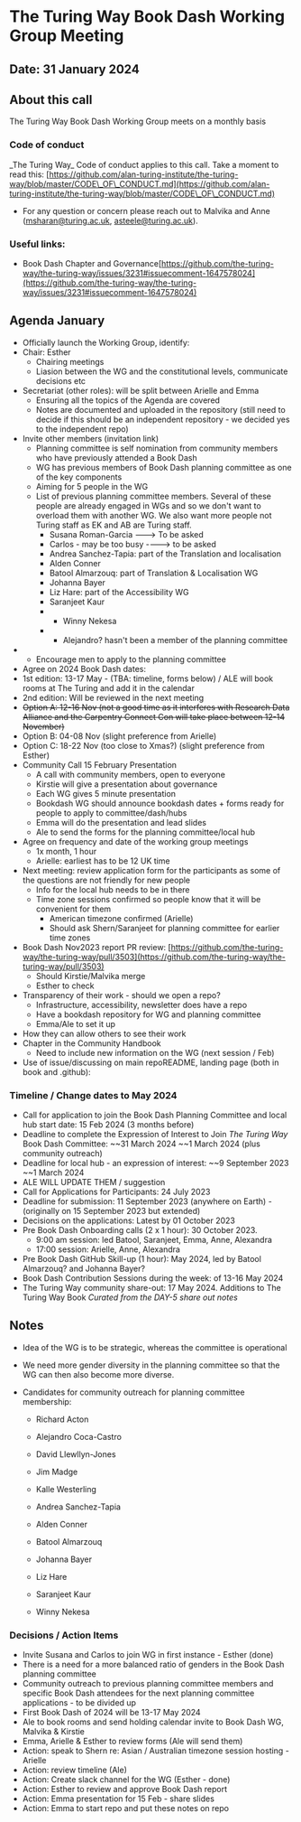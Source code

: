 # The Turing Way Book Dash Working Group Meeting
## Date: 31 January 2024


## About this call

The Turing Way Book Dash Working Group meets on a monthly basis 

### Code of conduct

\_The Turing Way\_ Code of conduct applies to this call. Take a moment to read this: [https://github.com/alan-turing-institute/the-turing-way/blob/master/CODE\_OF\_CONDUCT.md](https://github.com/alan-turing-institute/the-turing-way/blob/master/CODE\_OF\_CONDUCT.md)

* For any question or concern please reach out to Malvika and Anne (msharan@turing.ac.uk, asteele@turing.ac.uk).

### Useful links:

   * Book Dash Chapter and Governance[https://github.com/the-turing-way/the-turing-way/issues/3231#issuecomment-1647578024](https://github.com/the-turing-way/the-turing-way/issues/3231#issuecomment-1647578024)
   

## Agenda January

   * Officially launch the Working Group, identify:
   * Chair: Esther
       * Chairing meetings
       * Liasion between the WG and the constitutional levels, communicate decisions etc
   * Secretariat (other roles): will be split between Arielle and Emma
       * Ensuring all the topics of the Agenda are covered
       * Notes are documented and uploaded in the repository (still need to decide if this should be an independent repository - we decided yes to the independent repo)
   * Invite other members (invitation link)
       * Planning committee is self nomination from community members who have previously attended a Book Dash
       * WG has previous members of Book Dash planning committee as one of the key components
       * Aiming for 5 people in the WG
       * List of previous planning committee members. Several of these people are already engaged in WGs and so we don't want to overload them with another WG. We also want more people not Turing staff as EK and AB are Turing staff.
           * Susana Roman-Garcia ---> To be asked
           * Carlos - may be too busy  ----> to be asked
           * Andrea Sanchez-Tapia: part of the Translation and localisation
           * Alden Conner
           * Batool Almarzouq: part of Translation & Localisation WG
           * Johanna Bayer
           * Liz Hare: part of the Accessibility WG
           * Saranjeet Kaur
           * - Winny Nekesa
           * - Alejandro? hasn't been a member of the planning committee
   * - Encourage men to apply to the planning committee
   * Agree on 2024 Book Dash dates: 
   * 1st edition: 13-17 May - (TBA: timeline, forms below) / ALE will book rooms at The Turing and add it in the calendar
   * 2nd edition: Will be reviewed in the next meeting
   * ~~Option A:  12-16 Nov (not a good time as it interferes with Research Data Alliance and the Carpentry Connect Con will take place between 12-14 November)~~
   * Option B: 04-08 Nov (slight preference from Arielle)
   * Option C: 18-22 Nov (too close to Xmas?) (slight preference from Esther)
   * Community Call 15 February  Presentation
       * A call with community members, open to everyone
       * Kirstie will give a presentation about governance 
       * Each WG gives 5 minute presentation
       * Bookdash WG should announce bookdash dates + forms ready for people to apply to committee/dash/hubs
       * Emma will do the presentation and lead slides
       * Ale to send the forms for the planning committee/local hub
   * Agree on frequency and date of the working group meetings
       * 1x month, 1 hour
       * Arielle: earliest has to be 12 UK time
   * Next meeting: review application form for the participants as some of the questions are not friendly for new people
       * Info for the local hub needs to be in there
       * Time zone sessions confirmed so people know that it will be convenient for them
           * American timezone confirmed (Arielle)
           * Should ask Shern/Saranjeet for planning committee for earlier time zones
   * Book Dash Nov2023 report PR review: [https://github.com/the-turing-way/the-turing-way/pull/3503](https://github.com/the-turing-way/the-turing-way/pull/3503)
       * Should Kirstie/Malvika merge
       * Esther to check 
   * Transparency of their work - should we open a repo?
       * Infrastructure, accessibility, newsletter does have a repo
       * Have a bookdash repository for WG and planning committee
       * Emma/Ale to set it up
   * How they can allow others to see their work
   * Chapter in the Community Handbook
       * Need to include new information on the WG (next session / Feb)
   * Use of issue/discussing on main repoREADME, landing page (both in book and .github): 


### Timeline / Change dates to May 2024

   * Call for application to join the Book Dash Planning Committee and local hub start date: 15 Feb 2024 (3 months before)
   * Deadline to complete the Expression of Interest to Join *The Turing Way* Book Dash Committee: ~~31 March 2024 ~~1 March 2024 (plus community outreach)
   * Deadline for local hub - an expression of interest: ~~9 September 2023 ~~1 March 2024
   * ALE WILL UPDATE THEM / suggestion
   * Call for Applications for Participants: 24 July 2023
   * Deadline for submission: 11 September 2023 (anywhere on Earth) - (originally on 15 September 2023 but extended)
   * Decisions on the applications: Latest by 01 October 2023
   * Pre Book Dash Onboarding calls (2 x 1 hour): 30 October 2023. 
       * 9:00 am session: led Batool, Saranjeet, Emma, Anne, Alexandra
       * 17:00 session: Arielle, Anne, Alexandra
   * Pre Book Dash GitHub Skill-up (1 hour): May 2024, led by Batool Almarzouq? and Johanna Bayer?
   * Book Dash Contribution Sessions during the week: of  13-16 May 2024
   * The Turing Way community share-out: 17 May 2024. Additions to The Turing Way Book
*Curated from the DAY-5 share out notes*



## Notes

* Idea of the WG is to be strategic, whereas the committee is operational
* We need more gender diversity in the planning committee so that the WG can then also become more diverse. 
* Candidates for community outreach for planning committee membership:

    - Richard Acton 

    - Alejandro Coca-Castro 

    - David Llewllyn-Jones

    - Jim Madge 

    - Kalle Westerling

    - Andrea Sanchez-Tapia

    - Alden Conner

    - Batool Almarzouq

    - Johanna Bayer

    - Liz Hare

    - Saranjeet Kaur

    - Winny Nekesa

###  Decisions / Action Items

   * Invite Susana and Carlos to join WG in first instance - Esther (done)
   * There is a need for a more balanced ratio of genders in the Book Dash planning committee
   * Community outreach to previous planning committee members and specific Book Dash attendees for the next planning committee applications - to be divided up 
   * First Book Dash of 2024 will be 13-17 May 2024 
   * Ale to book rooms and send holding calendar invite to Book Dash WG, Malvika \& Kirstie
   * Emma, Arielle \& Esther to review forms (Ale will send them)
   * Action: speak to Shern re: Asian / Australian timezone session hosting - Arielle 
   * Action: review timeline (Ale)
   * Action: Create slack channel for the WG (Esther - done)
   * Action: Esther to review and approve Book Dash report 
   * Action: Emma presentation for 15 Feb - share slides
   * Action: Emma to start repo and put these notes on repo

